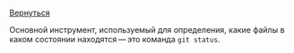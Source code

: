 [Вернуться](../readme.md)

Основной инструмент, используемый для определения, какие файлы в каком состоянии находятся — это команда `git status`.